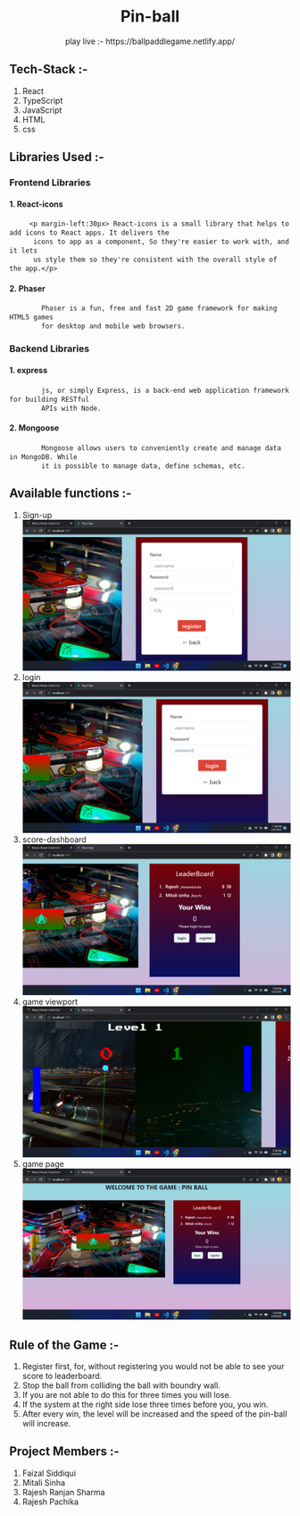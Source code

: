 # <h1 align="center">Pin-ball</h1>
 <p align="center"> play live :- https://ballpaddlegame.netlify.app/</p>

## Tech-Stack :-
   1. React
   2. TypeScript
   3. JavaScript
   4. HTML
   5. css

## Libraries Used :-  
 ### Frontend Libraries
  #### 1. React-icons 
         <p margin-left:30px> React-icons is a small library that helps to add icons to React apps. It delivers the 
          icons to app as a component, So they're easier to work with, and it lets
          us style them so they're consistent with the overall style of the app.</p>
  #### 2. Phaser 
            Phaser is a fun, free and fast 2D game framework for making HTML5 games
            for desktop and mobile web browsers.   
 ### Backend Libraries
  #### 1. express
            js, or simply Express, is a back-end web application framework for building RESTful 
            APIs with Node. 
  #### 2. Mongoose
            Mongoose allows users to conveniently create and manage data in MongoDB. While 
            it is possible to manage data, define schemas, etc.  
            
## Available functions :-
  1. Sign-up
      <img src="./frontend/src/images/register.png"/>
  2. login
      <img src="./frontend/src/images/login.png"/>
  3. score-dashboard
      <img src="./frontend/src/images/leaderboard.png"/>
  4. game viewport
      <img src="./frontend/src/images/gameUI.png"/>
  5. game page    
      <img src="./frontend/src/images/gamepage.png"/>

## Rule of the Game :-
  1. Register first, for, without registering you would not be able to see your score to leaderboard.
  2. Stop the ball from colliding the ball with boundry wall.
  3. If you are not able to do this for three times you will lose.
  4. If the system at the right side lose three times before you, you win.
  5. After every win, the level will be increased and the speed of the pin-ball will increase.
 
## Project Members :-
  1. Faizal Siddiqui
  2. Mitali Sinha
  3. Rajesh Ranjan Sharma
  4. Rajesh Pachika
